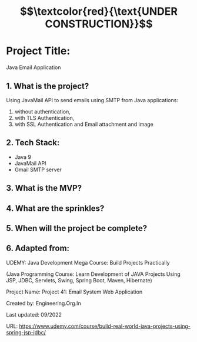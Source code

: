 # $$\textcolor{red}{\text{UNDER CONSTRUCTION}}$$

# Project Title:

Java Email Application


## 1. What is the project?

Using JavaMail API to send emails using SMTP from Java applications:

1. without authentication, 
2. with TLS Authentication,
3. with SSL Authentication and Email attachment and image


## 2. Tech Stack:

- Java 9
- JavaMail API
- Gmail SMTP server

## 3. What is the MVP?


## 4. What are the sprinkles? 


## 5. When will the project be complete? 


## 6. Adapted from: 

UDEMY: Java Development Mega Course: Build Projects Practically

(Java Programming Course: Learn Development of JAVA Projects Using JSP, JDBC, Servlets, Swing, Spring Boot, Maven, Hibernate)

Project Name: Project 41: Email System Web Application

Created by: Engineering.Org.In

Last updated: 09/2022

URL: https://www.udemy.com/course/build-real-world-java-projects-using-spring-jsp-jdbc/


